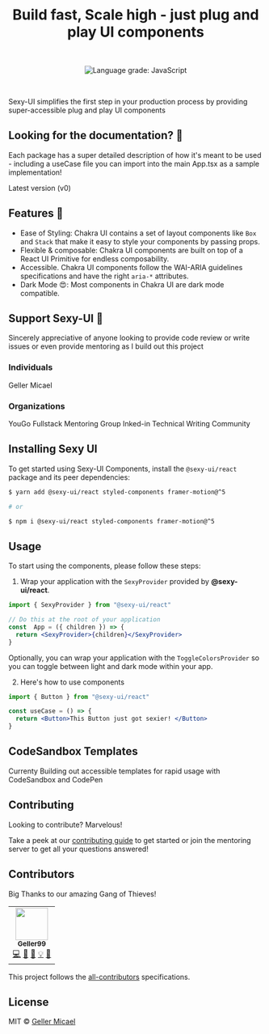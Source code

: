 <p align="center">
  <a href="https://github.com/Geller99/Sexy-Ui">
   
  </a>
</p>

<h1 align="center">Build fast, Scale high -  just plug and play UI components </h1>

<br>

<p align="center">
  <img alt="Language grade: JavaScript" src="https://img.shields.io/lgtm/grade/javascript/g/chakra-ui/chakra-ui.svg?logo=lgtm&logoWidth=18"/>
</p>
<br />

Sexy-UI simplifies the first step in your production process by providing super-accessible plug and play UI components 

## Looking for the documentation? 📝

Each package has a super detailed description of how it's meant to be used - including a useCase file you can import into the main App.tsx as a sample implementation!

Latest version (v0)

## Features 🚀

- Ease of Styling: Chakra UI contains a set of layout components like `Box` and
  `Stack` that make it easy to style your components by passing props.
  <!---->
- Flexible & composable: Chakra UI components are built on top of a React UI
  Primitive for endless composability.
- Accessible. Chakra UI components follow the WAI-ARIA guidelines specifications
  and have the right `aria-*` attributes.
- Dark Mode 😍: Most components in Chakra UI are dark mode compatible.

## Support Sexy-UI 💖

Sincerely appreciative of anyone looking to provide code review or write issues or even provide mentoring as I build out this project

### Individuals

Geller Micael

### Organizations

YouGo Fullstack Mentoring Group
Inked-in Technical Writing Community


## Installing Sexy UI

To get started using Sexy-UI Components, install the
`@sexy-ui/react` package and its peer dependencies:

```sh
$ yarn add @sexy-ui/react styled-components framer-motion@^5

# or

$ npm i @sexy-ui/react styled-components framer-motion@^5
```

## Usage

To start using the components, please follow these steps:

1. Wrap your application with the `SexyProvider` provided by
   **@sexy-ui/react**.

```jsx
import { SexyProvider } from "@sexy-ui/react"

// Do this at the root of your application
const  App = ({ children }) => {
  return <SexyProvider>{children}</SexyProvider>
}
```

Optionally, you can wrap your application with the `ToggleColorsProvider` so you
can toggle between light and dark mode within your app.

2. Here's how to use components

```jsx
import { Button } from "@sexy-ui/react"

const useCase = () => {
  return <Button>This Button just got sexier! </Button>
}
```

## CodeSandbox Templates

Currenty Building out accessible templates for rapid usage with CodeSandbox and CodePen


## Contributing

Looking to contribute? Marvelous! 

Take a peek at our [contributing guide](./CONTRIBUTING.md) to get started or join the mentoring server to get all your questions answered!


## Contributors

Big Thanks to our amazing Gang of Thieves!

<!-- ALL-CONTRIBUTORS-LIST:START - Do not remove or modify this section -->
<!-- prettier-ignore-start -->
<!-- markdownlint-disable -->
<table>
  <tr>
    <td align="center"><a href="https://github.com/Geller99"><img src="/" width="64px;" alt=""/><br /><sub><b>Geller99</b></sub></a><br /><a href="https://github.com/chakra-ui/chakra-ui/commits?author=segunadebayo" title="Code">💻</a> <a href="#maintenance-gellermicael" title="Maintenance">🚧</a> <a href="https://github.com/sexy-uicommits?author=gellermicael" title="Documentation">📖</a> <a href="#example-gellermicael" title="Examples">💡</a> <a href="#design-gellermicael" title="Design">🎨</a></td>
    
  </tr>
  
</table>

<!-- markdownlint-restore -->
<!-- prettier-ignore-end -->

<!-- ALL-CONTRIBUTORS-LIST:END -->


This project follows the
[all-contributors](https://github.com/all-contributors/all-contributors)
specifications.  


## License

MIT © [Geller Micael](https://github.com/Geller99)
